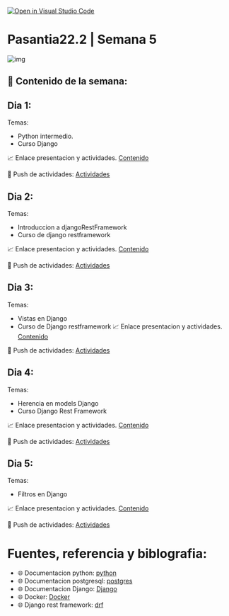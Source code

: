 [![Open in Visual Studio Code](https://classroom.github.com/assets/open-in-vscode-c66648af7eb3fe8bc4f294546bfd86ef473780cde1dea487d3c4ff354943c9ae.svg)](https://classroom.github.com/online_ide?assignment_repo_id=8144067&assignment_repo_type=AssignmentRepo)
# Pasantia22.2 | Semana 5

![img](https://images.pexels.com/photos/3861951/pexels-photo-3861951.jpeg?auto=compress&cs=tinysrgb&w=1260&h=750&dpr=1)

## :bookmark_tabs: Contenido de la semana:

## Dia 1:

Temas:
- Python intermedio.
- Curso Django

:chart_with_upwards_trend: Enlace presentacion y actividades.
[Contenido](https://github.com/contents-pasantia/content11)


:rocket: Push de actividades: [Actividades](/day_1/README.md)  

## Dia 2:

Temas: 
- Introduccion a djangoRestFramework
- Curso de django restframework

:chart_with_upwards_trend: Enlace presentacion y actividades.
[Contenido](https://github.com/contents-pasantia/content12)

:rocket: Push de actividades: [Actividades](/day_2/README.md)

## Dia 3:

Temas: 

- Vistas en Django 
- Curso de Django restframework 
:chart_with_upwards_trend: Enlace presentacion y actividades.
[Contenido](https://github.com/contents-pasantia/content12)

:rocket: Push de actividades: [Actividades](/day_3/README.md) 


## Dia 4:

Temas: 
- Herencia en models Django
- Curso Django Rest Framework

:chart_with_upwards_trend: Enlace presentacion y actividades.
[Contenido](https://github.com/contents-pasantia/content12)

:rocket: Push de actividades: [Actividades](/day_4/README.md) 


## Dia 5:

Temas: 

- Filtros  en Django

:chart_with_upwards_trend: Enlace presentacion y actividades.
[Contenido](https://github.com/contents-pasantia/content12)

:rocket: Push de actividades: [Actividades](/day_5/README.md) 

# Fuentes, referencia y biblografia:
- :globe_with_meridians: Documentacion python:
[python](https://docs.python.org/3/)
- :globe_with_meridians: Documentacion postgresql:
[postgres](https://www.postgresql.org/docs/)
- :globe_with_meridians: Documentacion Django:
[Django](https://docs.djangoproject.com/en/4.0/)
- :globe_with_meridians: Docker:
[Docker](https://docs.docker.com/)
- :globe_with_meridians: Django rest framework: 
[drf](https://www.django-rest-framework.org/)

